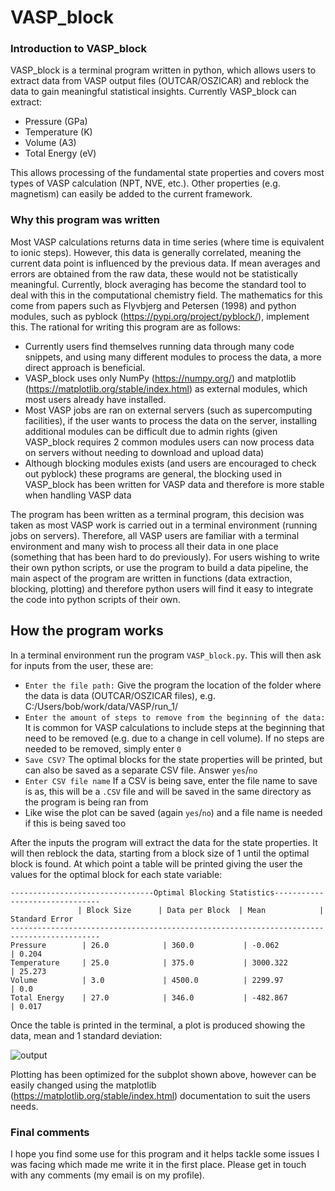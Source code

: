 # VASP_block

### Introduction to VASP_block

VASP_block is a terminal program written in python, which allows users to extract data from VASP output files (OUTCAR/OSZICAR) and reblock the data to gain meaningful statistical insights. Currently VASP_block can extract:

-	Pressure (GPa)
-	Temperature (K)
-	Volume (A3)
-	Total Energy (eV)

This allows processing of the fundamental state properties and covers most types of VASP calculation (NPT, NVE, etc.). Other properties (e.g. magnetism) can easily be added to the current framework. 

### Why this program was written

Most VASP calculations returns data in time series (where time is equivalent to ionic steps). However, this data is generally correlated, meaning the current data point is influenced by the previous data. If mean averages and errors are obtained from the raw data, these would not be statistically meaningful. Currently, block averaging has become the standard tool to deal with this in the computational chemistry field. The mathematics for this come from papers such as Flyvbjerg and Petersen (1998) and python modules, such as pyblock (https://pypi.org/project/pyblock/), implement this. The rational for writing this program are as follows:

-	Currently users find themselves running data through many code snippets, and using many different modules to process the data, a more direct approach is beneficial.
-	VASP_block uses only NumPy (https://numpy.org/) and matplotlib (https://matplotlib.org/stable/index.html) as external modules, which most users already have installed.
-	Most VASP jobs are ran on external servers (such as supercomputing facilities), if the user wants to process the data on the server, installing additional modules can be difficult due to admin rights (given VASP_block requires 2 common modules users can now process data on servers without needing to download and upload data) 
-	Although blocking modules exists (and users are encouraged to check out pyblock) these programs are general, the blocking used in VASP_block has been written for VASP data and therefore is more stable when handling VASP data

The program has been written as a terminal program, this decision was taken as most VASP work is carried out in a terminal environment (running jobs on servers). Therefore, all VASP users are familiar with a terminal environment and many wish to process all their data in one place (something that has been hard to do previously). 
For users wishing to write their own python scripts, or use the program to build a data pipeline, the main aspect of the program are written in functions (data extraction, blocking, plotting) and therefore python users will find it easy to integrate the code into python scripts of their own. 

## How the program works

In a terminal environment run the program `VASP_block.py`. This will then ask for inputs from the user, these are:
-	`Enter the file path:` Give the program the location of the folder where the data is data (OUTCAR/OSZICAR files), e.g. C:/Users/bob/work/data/VASP/run_1/
-	`Enter the amount of steps to remove from the beginning of the data:` It is common for VASP calculations to include steps at the beginning that need to be removed (e.g. due to a change in cell volume). If no steps are needed to be removed, simply enter `0`
-	`Save CSV?` The optimal blocks for the state properties will be printed, but can also be saved as a separate CSV file. Answer `yes`/`no`
-	`Enter CSV file name` If a CSV is being save, enter the file name to save is as, this will be a `.CSV` file and will be saved in the same directory as the program is being ran from
-	Like wise the plot can be saved (again `yes`/`no`) and a file name is needed if this is being saved too

After the inputs the program will extract the data for the state properties. It will then reblock the data, starting from a block size of 1 until the optimal block is found. At which point a table will be printed giving the user the values for the optimal block for each state variable:

`--------------------------------Optimal Blocking Statistics-------------------------------` <br />
`                | Block Size      | Data per Block  | Mean            | Standard Error    ` <br />
`------------------------------------------------------------------------------------------` <br />
`Pressure        | 26.0            | 360.0           | -0.062          | 0.204             ` <br />
`Temperature     | 25.0            | 375.0           | 3000.322        | 25.273            ` <br />
`Volume          | 3.0             | 4500.0          | 2299.97         | 0.0               ` <br />
`Total Energy    | 27.0            | 346.0           | -482.867        | 0.017             ` <br />

Once the table is printed in the terminal, a plot is produced showing the data, mean and 1 standard deviation:

![output](https://user-images.githubusercontent.com/95185273/192791559-87fe378b-388e-4c49-95b7-9320424bd091.png)

Plotting has been optimized for the subplot shown above, however can be easily changed using the matplotlib (https://matplotlib.org/stable/index.html) documentation to suit the users needs. 

### Final comments 
I hope you find some use for this program and it helps tackle some issues I was facing which made me write it in the first place. Please get in touch with any comments (my email is on my profile). 
